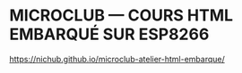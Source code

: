 
# MICROCLUB — COURS HTML EMBARQUÉ SUR ESP8266


<https://nichub.github.io/microclub-atelier-html-embarque/>

